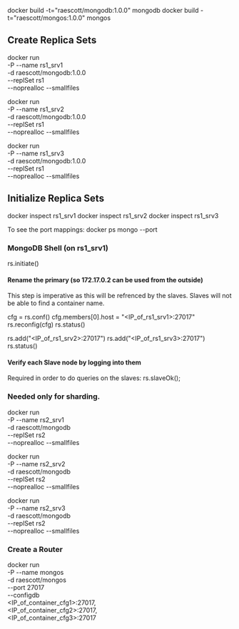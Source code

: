 docker build -t="raescott/mongodb:1.0.0" mongodb
docker build -t="raescott/mongos:1.0.0" mongos

## Create Replica Sets

docker run \
  -P --name rs1_srv1 \
  -d raescott/mongodb:1.0.0 \
  --replSet rs1 \
  --noprealloc --smallfiles

docker run \
  -P --name rs1_srv2 \
  -d raescott/mongodb:1.0.0 \
  --replSet rs1 \
  --noprealloc --smallfiles

docker run \
  -P --name rs1_srv3 \
  -d raescott/mongodb:1.0.0 \
  --replSet rs1 \
  --noprealloc --smallfiles
  
## Initialize Replica Sets
docker inspect rs1_srv1
docker inspect rs1_srv2
docker inspect rs1_srv3

To see the port mappings:
docker ps 
mongo --port <port>

### MongoDB Shell (on rs1_srv1)
rs.initiate()

#### Rename the primary (so 172.17.0.2 can be used from the outside)
This step is imperative as this will be refrenced by the slaves. Slaves will not be able to find a container name.

cfg = rs.conf()
cfg.members[0].host = "<IP_of_rs1_srv1>:27017"
rs.reconfig(cfg)
rs.status()

rs.add("<IP_of_rs1_srv2>:27017")
rs.add("<IP_of_rs1_srv3>:27017")
rs.status()

#### Verify each Slave node by logging into them
Required in order to do queries on the slaves:
rs.slaveOk();

### Needed only for sharding.

docker run \
  -P --name rs2_srv1 \
  -d raescott/mongodb \
  --replSet rs2 \
  --noprealloc --smallfiles

docker run \
  -P --name rs2_srv2 \
  -d raescott/mongodb \
  --replSet rs2 \
  --noprealloc --smallfiles

docker run \
  -P --name rs2_srv3 \
  -d raescott/mongodb \
  --replSet rs2 \
  --noprealloc --smallfiles

### Create a Router
docker run \
  -P --name mongos \
  -d raescott/mongos \
  --port 27017 \
  --configdb \
    <IP_of_container_cfg1>:27017, \
    <IP_of_container_cfg2>:27017, \
    <IP_of_container_cfg3>:27017
